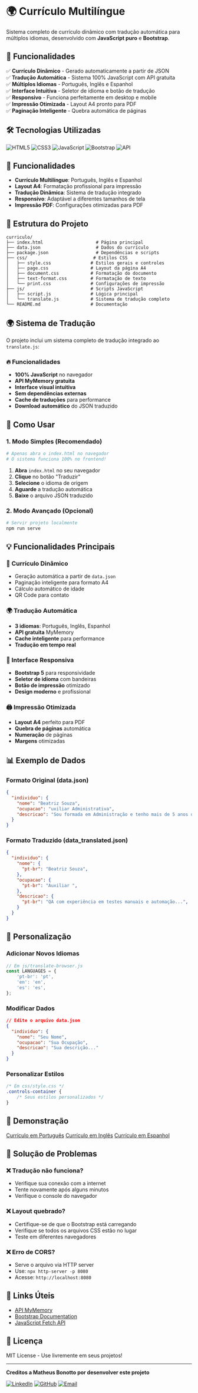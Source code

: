 # 🌍 Currículo Multilíngue

Sistema completo de currículo dinâmico com tradução automática para múltiplos idiomas, desenvolvido com **JavaScript puro** e **Bootstrap**.

## 🚀 Funcionalidades

✅ **Currículo Dinâmico** - Gerado automaticamente a partir de JSON  
✅ **Tradução Automática** - Sistema 100% JavaScript com API gratuita  
✅ **Múltiplos Idiomas** - Português, Inglês e Espanhol  
✅ **Interface Intuitiva** - Seletor de idioma e botão de tradução  
✅ **Responsivo** - Funciona perfeitamente em desktop e mobile  
✅ **Impressão Otimizada** - Layout A4 pronto para PDF  
✅ **Paginação Inteligente** - Quebra automática de páginas  

## 🛠️ Tecnologias Utilizadas

![HTML5](https://img.shields.io/badge/HTML5-E34F26?style=for-the-badge&logo=html5&logoColor=white)
![CSS3](https://img.shields.io/badge/CSS3-1572B6?style=for-the-badge&logo=css3&logoColor=white)
![JavaScript](https://img.shields.io/badge/JavaScript-F7DF1E?style=for-the-badge&logo=javascript&logoColor=black)
![Bootstrap](https://img.shields.io/badge/Bootstrap-563D7C?style=for-the-badge&logo=bootstrap&logoColor=white)
![API](https://img.shields.io/badge/API-MyMemory-4CAF50?style=for-the-badge)


## 🚀 Funcionalidades

- **Currículo Multilíngue**: Português, Inglês e Espanhol
- **Layout A4**: Formatação profissional para impressão
- **Tradução Dinâmica**: Sistema de tradução integrado
- **Responsivo**: Adaptável a diferentes tamanhos de tela
- **Impressão PDF**: Configurações otimizadas para PDF

## 📁 Estrutura do Projeto

```
curriculo/
├── index.html                    # Página principal
├── data.json                     # Dados do currículo
├── package.json                  # Dependências e scripts
├── css/                         # Estilos CSS
│   ├── style.css               # Estilos gerais e controles
│   ├── page.css                # Layout da página A4
│   ├── document.css            # Formatação do documento
│   ├── text-format.css         # Formatação de texto
│   └── print.css               # Configurações de impressão
├── js/                         # Scripts JavaScript
│   ├── script.js               # Lógica principal
│   └── translate.js            # Sistema de tradução completo
└── README.md                   # Documentação
```

## 🌍 Sistema de Tradução

O projeto inclui um sistema completo de tradução integrado ao `translate.js`:

### 🔥 Funcionalidades
- **100% JavaScript** no navegador
- **API MyMemory gratuita**
- **Interface visual intuitiva**
- **Sem dependências externas**
- **Cache de traduções** para performance
- **Download automático** do JSON traduzido

## 🚀 Como Usar

### 1. Modo Simples (Recomendado)

```bash
# Apenas abra o index.html no navegador
# O sistema funciona 100% no frontend!
```

1. **Abra** `index.html` no seu navegador
2. **Clique** no botão "Traduzir" 
3. **Selecione** o idioma de origem
4. **Aguarde** a tradução automática
5. **Baixe** o arquivo JSON traduzido

### 2. Modo Avançado (Opcional)

```bash
# Servir projeto localmente
npm run serve
```

## 💡 Funcionalidades Principais

### 🎯 Currículo Dinâmico
- Geração automática a partir de `data.json`
- Paginação inteligente para formato A4
- Cálculo automático de idade
- QR Code para contato

### 🌍 Tradução Automática
- **3 idiomas**: Português, Inglês, Espanhol
- **API gratuita** MyMemory
- **Cache inteligente** para performance
- **Tradução em tempo real**

### 📱 Interface Responsiva
- **Bootstrap 5** para responsividade
- **Seletor de idioma** com bandeiras
- **Botão de impressão** otimizado
- **Design moderno** e profissional

### 🖨️ Impressão Otimizada
- **Layout A4** perfeito para PDF
- **Quebra de páginas** automática
- **Numeração** de páginas
- **Margens** otimizadas

## 📊 Exemplo de Dados

### Formato Original (data.json)
```json
{
  "individuo": {
    "nome": "Beatriz Souza",
    "ocupacao": "uxiliar Administrativa",
    "descricao": "Sou formada em Administração e tenho mais de 5 anos de experiência na área administrativa..."
  }
}
```

### Formato Traduzido (data_translated.json)
```json
{
  "individuo": {
    "nome": {
      "pt-br": "Beatriz Souza",
    },
    "ocupacao": {
      "pt-br": "Auxiliar ",
    },
    "descricao": {
      "pt-br": "QA com experiência em testes manuais e automação...",
    }
  }
}
```

## 🔧 Personalização

### Adicionar Novos Idiomas
```javascript
// Em js/translate-browser.js
const LANGUAGES = {
    'pt-br': 'pt',
    'en': 'en',
    'es': 'es',
};
```

### Modificar Dados
```json
// Edite o arquivo data.json
{
  "individuo": {
    "nome": "Seu Nome",
    "ocupacao": "Sua Ocupação",
    "descricao": "Sua descrição..."
  }
}
```

### Personalizar Estilos
```css
/* Em css/style.css */
.controls-container {
    /* Seus estilos personalizados */
}
```

## 🎨 Demonstração

[Currículo em Português](assets/curriculos/ptbr.pdf)
[Currículo em Inglês](assets/curriculos/en.pdf)
[Currículo em Espanhol](assets/curriculos/es.pdf)

## 🚦 Solução de Problemas

### ❌ Tradução não funciona?
- Verifique sua conexão com a internet
- Tente novamente após alguns minutos
- Verifique o console do navegador

### ❌ Layout quebrado?
- Certifique-se de que o Bootstrap está carregando
- Verifique se todos os arquivos CSS estão no lugar
- Teste em diferentes navegadores

### ❌ Erro de CORS?
- Serve o arquivo via HTTP server
- Use: `npx http-server -p 8080`
- Acesse: `http://localhost:8080`

## 🔗 Links Úteis

- [API MyMemory](https://mymemory.translated.net/)
- [Bootstrap Documentation](https://getbootstrap.com/)
- [JavaScript Fetch API](https://developer.mozilla.org/en-US/docs/Web/API/Fetch_API)

## 📝 Licença

MIT License - Use livremente em seus projetos!

---

**Creditos a Matheus Bonotto por desenvolver este projeto**

[![LinkedIn](https://img.shields.io/badge/LinkedIn-0077B5?style=for-the-badge&logo=linkedin&logoColor=white)](https://linkedin.com/in/matheusbonotto)
[![GitHub](https://img.shields.io/badge/GitHub-100000?style=for-the-badge&logo=github&logoColor=white)](https://github.com/matteusbonotto)
[![Email](https://img.shields.io/badge/Email-D14836?style=for-the-badge&logo=gmail&logoColor=white)](mailto:contato@matheusbonotto.com.br)